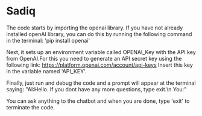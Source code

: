 # Sadiq

The code starts by importing the openai library. If you have not already installed openAI library, you can do this by running the following command in the terminal: 'pip install openai'

Next, it sets up an environment variable called OPENAI_Key with the API key from OpenAI.For this you need to generate an API secret key using the following link: https://platform.openai.com/account/api-keys
Insert this key in the variable named 'API_KEY'.

Finally, just run and debug the code and a prompt will appear at the terminal saying: "AI:Hello. If you dont have any more questions, type exit.\n You:"

You can ask anything to the chatbot and when you are done, type 'exit' to terminate the code.
